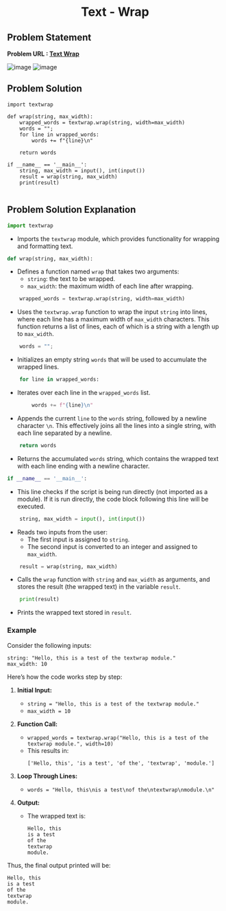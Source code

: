 <h1 align='center'>Text - Wrap</h1>

## Problem Statement 
**Problem URL : [Text Wrap](https://www.hackerrank.com/challenges/text-wrap/problem?isFullScreen=true)**

![image](https://github.com/JawadSher/Python_Problems-HackerRank/assets/158135119/51a55dff-4414-4014-beae-f2e498d7b385)
![image](https://github.com/JawadSher/Python_Problems-HackerRank/assets/158135119/2a6fdf8c-270a-46d1-8e6c-d70579274d90)


## Problem Solution 
```
import textwrap

def wrap(string, max_width):
    wrapped_words = textwrap.wrap(string, width=max_width)
    words = "";
    for line in wrapped_words:
        words += f"{line}\n"
        
    return words

if __name__ == '__main__':
    string, max_width = input(), int(input())
    result = wrap(string, max_width)
    print(result)       
    
```

## Problem Solution Explanation

```python
import textwrap
```
- Imports the `textwrap` module, which provides functionality for wrapping and formatting text. 

```python
def wrap(string, max_width):
```
- Defines a function named `wrap` that takes two arguments:
  - `string`: the text to be wrapped.
  - `max_width`: the maximum width of each line after wrapping.

```python
    wrapped_words = textwrap.wrap(string, width=max_width)
```
- Uses the `textwrap.wrap` function to wrap the input `string` into lines, where each line has a maximum width of `max_width` characters. This function returns a list of lines, each of which is a string with a length up to `max_width`.

```python
    words = "";
```
- Initializes an empty string `words` that will be used to accumulate the wrapped lines.

```python
    for line in wrapped_words:
```
- Iterates over each line in the `wrapped_words` list.

```python
        words += f"{line}\n"
```
- Appends the current `line` to the `words` string, followed by a newline character `\n`. This effectively joins all the lines into a single string, with each line separated by a newline.

```python
    return words
```
- Returns the accumulated `words` string, which contains the wrapped text with each line ending with a newline character.

```python
if __name__ == '__main__':
```
- This line checks if the script is being run directly (not imported as a module). If it is run directly, the code block following this line will be executed.

```python
    string, max_width = input(), int(input())
```
- Reads two inputs from the user:
  - The first input is assigned to `string`.
  - The second input is converted to an integer and assigned to `max_width`.

```python
    result = wrap(string, max_width)
```
- Calls the `wrap` function with `string` and `max_width` as arguments, and stores the result (the wrapped text) in the variable `result`.

```python
    print(result)
```
- Prints the wrapped text stored in `result`.

### Example

Consider the following inputs:
```
string: "Hello, this is a test of the textwrap module."
max_width: 10
```

Here’s how the code works step by step:

1. **Initial Input:**
   - `string = "Hello, this is a test of the textwrap module."`
   - `max_width = 10`

2. **Function Call:**
   - `wrapped_words = textwrap.wrap("Hello, this is a test of the textwrap module.", width=10)`
   - This results in:
     ```
     ['Hello, this', 'is a test', 'of the', 'textwrap', 'module.']
     ```

3. **Loop Through Lines:**
   - `words = "Hello, this\nis a test\nof the\ntextwrap\nmodule.\n"`

4. **Output:**
   - The wrapped text is:
     ```
     Hello, this
     is a test
     of the
     textwrap
     module.
     ```

Thus, the final output printed will be:
```
Hello, this
is a test
of the
textwrap
module.
```


